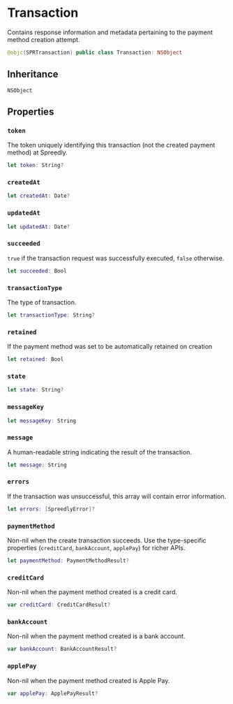 # Transaction

Contains response information and metadata pertaining to the payment method creation attempt.

``` swift
@objc(SPRTransaction) public class Transaction: NSObject
```

## Inheritance

`NSObject`

## Properties

### `token`

The token uniquely identifying this transaction (not the created payment method) at Spreedly.

``` swift
let token: String?
```

### `createdAt`

``` swift
let createdAt: Date?
```

### `updatedAt`

``` swift
let updatedAt: Date?
```

### `succeeded`

`true` if the transaction request was successfully executed, `false` otherwise.

``` swift
let succeeded: Bool
```

### `transactionType`

The type of transaction.

``` swift
let transactionType: String?
```

### `retained`

If the payment method was set to be automatically retained on creation

``` swift
let retained: Bool
```

### `state`

``` swift
let state: String?
```

### `messageKey`

``` swift
let messageKey: String
```

### `message`

A human-readable string indicating the result of the transaction.

``` swift
let message: String
```

### `errors`

If the transaction was unsuccessful, this array will contain error information.

``` swift
let errors: [SpreedlyError]?
```

### `paymentMethod`

Non-nil when the create transaction succeeds. Use the type-specific properties (`creditCard`, `bankAccount`,
`applePay`) for richer APIs.

``` swift
let paymentMethod: PaymentMethodResult?
```

### `creditCard`

Non-nil when the payment method created is a credit card.

``` swift
var creditCard: CreditCardResult?
```

### `bankAccount`

Non-nil when the payment method created is a bank account.

``` swift
var bankAccount: BankAccountResult?
```

### `applePay`

Non-nil when the payment method created is Apple Pay.

``` swift
var applePay: ApplePayResult?
```
